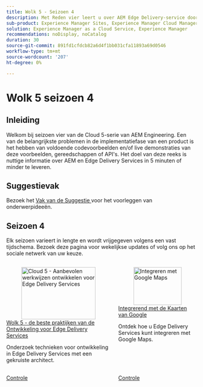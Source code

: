```yaml
---
title: Wolk 5 - Seizoen 4
description: Met Reden vier leert u over AEM Edge Delivery-service door diepgaande interviews met experts die aan gecompliceerde projecten hebben gewerkt
sub-product: Experience Manager Sites, Experience Manager Cloud Manager, Experience Manager Assets
solution: Experience Manager as a Cloud Service, Experience Manager
recommendations: noDisplay, noCatalog
duration: 30
source-git-commit: 891fd1cfdcb82a6d4f1bb031cfa11893a69d0546
workflow-type: tm+mt
source-wordcount: '207'
ht-degree: 0%

---
```


# Wolk 5 seizoen 4

## Inleiding

Welkom bij seizoen vier van de Cloud 5-serie van AEM Engineering. Een van de belangrijkste problemen in de implementatiefase van een product is het hebben van voldoende codevoorbeelden en/of live demonstraties van deze voorbeelden, gereedschappen of API&#39;s. Het doel van deze reeks is nuttige informatie over AEM en Edge Delivery Services in 5 minuten of minder te leveren.

## Suggestievak

Bezoek het [ Vak van de Suggestie ](https://forms.office.com/r/74P5Xz4UH0) voor het voorleggen van onderwerpideeën.

## Seizoen 4

Elk seizoen varieert in lengte en wordt vrijgegeven volgens een vast tijdschema. Bezoek deze pagina voor wekelijkse updates of volg ons op het sociale netwerk van uw keuze.

<!-- CARDS 

* ./season-4/cloud5-edge-delivery-services-best-practices.md
* ./season-4/cloud5-search-optimization.md
* ./season-4/cloud5-google-maps.md

-->
<!-- START CARDS HTML - DO NOT MODIFY BY HAND -->
<div class="columns">
    <div class="column is-half-tablet is-half-desktop is-one-third-widescreen" aria-label="Cloud 5 - Development best practices for Edge Delivery Services">
        <div class="card" style="height: 100%; display: flex; flex-direction: column; height: 100%;">
            <div class="card-image">
                <figure class="image x-is-16by9">
                    <a href="./season-4/cloud5-edge-delivery-services-best-practices.md" title="Cloud 5 - Aanbevolen werkwijzen ontwikkelen voor Edge Delivery Services" target="_blank" rel="referrer">
                        <img class="is-bordered-r-small" src="https://video.tv.adobe.com/v/3440978/?format=jpeg&nocache=1734024745060" alt="Cloud 5 - Aanbevolen werkwijzen ontwikkelen voor Edge Delivery Services"
                             style="width: 100%; aspect-ratio: 16 / 9; object-fit: cover; overflow: hidden; display: block; margin: auto;">
                    </a>
                </figure>
            </div>
            <div class="card-content is-padded-small" style="display: flex; flex-direction: column; flex-grow: 1; justify-content: space-between;">
                <div class="top-card-content">
                    <p class="headline is-size-6 has-text-weight-bold">
                        <a href="./season-4/cloud5-edge-delivery-services-best-practices.md" target="_blank" rel="referrer" title="Cloud 5 - Aanbevolen werkwijzen ontwikkelen voor Edge Delivery Services"> Wolk 5 - de beste praktijken van de Ontwikkeling voor Edge Delivery Services </a>
                    </p>
                    <p class="is-size-6">Onderzoek technieken voor ontwikkeling in Edge Delivery Services met een gekruiste architect.</p>
                </div>
                <a href="./season-4/cloud5-edge-delivery-services-best-practices.md" target="_blank" rel="referrer" class="spectrum-Button spectrum-Button--outline spectrum-Button--primary spectrum-Button--sizeM" style="align-self: flex-start; margin-top: 1rem;">
                    <span class="spectrum-Button-label has-no-wrap has-text-weight-bold"> Controle </span>
                </a>
            </div>
        </div>
    </div>
    <div class="column is-half-tablet is-half-desktop is-one-third-widescreen" aria-label="Integrating with Google Maps">
        <div class="card" style="height: 100%; display: flex; flex-direction: column; height: 100%;">
            <div class="card-image">
                <figure class="image x-is-16by9">
                    <a href="./season-4/cloud5-google-maps.md" title="Integreren met Google Maps" target="_blank" rel="referrer">
                        <img class="is-bordered-r-small" src="https://video.tv.adobe.com/v/3440977/?format=jpeg&nocache=1734024745051" alt="Integreren met Google Maps"
                             style="width: 100%; aspect-ratio: 16 / 9; object-fit: cover; overflow: hidden; display: block; margin: auto;">
                    </a>
                </figure>
            </div>
            <div class="card-content is-padded-small" style="display: flex; flex-direction: column; flex-grow: 1; justify-content: space-between;">
                <div class="top-card-content">
                    <p class="headline is-size-6 has-text-weight-bold">
                        <a href="./season-4/cloud5-google-maps.md" target="_blank" rel="referrer" title="Integreren met Google Maps"> Integrerend met de Kaarten van Google </a>
                    </p>
                    <p class="is-size-6">Ontdek hoe u Edge Delivery Services kunt integreren met Google Maps.</p>
                </div>
                <a href="./season-4/cloud5-google-maps.md" target="_blank" rel="referrer" class="spectrum-Button spectrum-Button--outline spectrum-Button--primary spectrum-Button--sizeM" style="align-self: flex-start; margin-top: 1rem;">
                    <span class="spectrum-Button-label has-no-wrap has-text-weight-bold"> Controle </span>
                </a>
            </div>
        </div>
    </div>
</div>
<!-- END CARDS HTML - DO NOT MODIFY BY HAND -->
